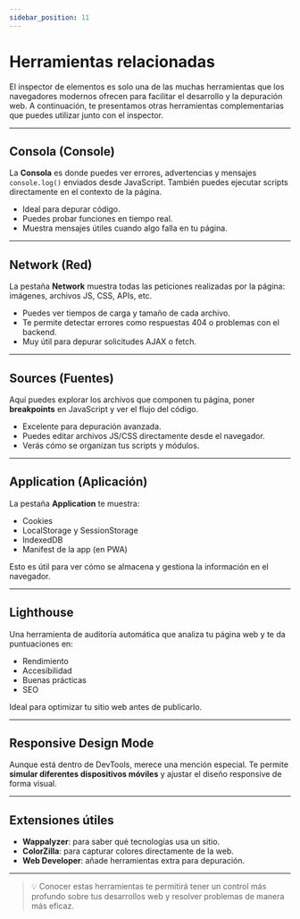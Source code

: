 ```yaml
---
sidebar_position: 11
---
```


# Herramientas relacionadas

El inspector de elementos es solo una de las muchas herramientas que los navegadores modernos ofrecen para facilitar el desarrollo y la depuración web. A continuación, te presentamos otras herramientas complementarias que puedes utilizar junto con el inspector.

---

## Consola (Console)

La **Consola** es donde puedes ver errores, advertencias y mensajes `console.log()` enviados desde JavaScript. También puedes ejecutar scripts directamente en el contexto de la página.

- Ideal para depurar código.
- Puedes probar funciones en tiempo real.
- Muestra mensajes útiles cuando algo falla en tu página.

---

## Network (Red)

La pestaña **Network** muestra todas las peticiones realizadas por la página: imágenes, archivos JS, CSS, APIs, etc.

- Puedes ver tiempos de carga y tamaño de cada archivo.
- Te permite detectar errores como respuestas 404 o problemas con el backend.
- Muy útil para depurar solicitudes AJAX o fetch.

---

## Sources (Fuentes)

Aquí puedes explorar los archivos que componen tu página, poner **breakpoints** en JavaScript y ver el flujo del código.

- Excelente para depuración avanzada.
- Puedes editar archivos JS/CSS directamente desde el navegador.
- Verás cómo se organizan tus scripts y módulos.

---

## Application (Aplicación)

La pestaña **Application** te muestra:

- Cookies
- LocalStorage y SessionStorage
- IndexedDB
- Manifest de la app (en PWA)

Esto es útil para ver cómo se almacena y gestiona la información en el navegador.

---

## Lighthouse

Una herramienta de auditoría automática que analiza tu página web y te da puntuaciones en:

- Rendimiento
- Accesibilidad
- Buenas prácticas
- SEO

Ideal para optimizar tu sitio web antes de publicarlo.

---

## Responsive Design Mode

Aunque está dentro de DevTools, merece una mención especial. Te permite **simular diferentes dispositivos móviles** y ajustar el diseño responsive de forma visual.

---

## Extensiones útiles

- **Wappalyzer**: para saber qué tecnologías usa un sitio.
- **ColorZilla**: para capturar colores directamente de la web.
- **Web Developer**: añade herramientas extra para depuración.

---

> 💡 Conocer estas herramientas te permitirá tener un control más profundo sobre tus desarrollos web y resolver problemas de manera más eficaz.

